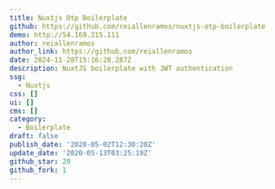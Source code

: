 ```yaml
---
title: Nuxtjs Otp Boilerplate
github: https://github.com/reiallenramos/nuxtjs-otp-boilerplate
demo: http://54.169.215.111
author: reiallenramos
author_link: https://github.com/reiallenramos
date: 2024-11-28T15:16:28.287Z
description: NuxtJS boilerplate with JWT authentication
ssg:
  - Nuxtjs
css: []
ui: []
cms: []
category:
  - Boilerplate
draft: false
publish_date: '2020-05-02T12:30:20Z'
update_date: '2020-05-13T03:25:19Z'
github_star: 20
github_fork: 1
---
```

